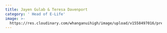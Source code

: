 ```yaml
---
title: Jayen Gulab & Teresa Davenport
category: ' Head of E-Life'
image: >-
  https://res.cloudinary.com/whanganuihigh/image/upload/v1558497016/prefects/Heads_of_E-Life_Jayen_Gulab_and_Teresa_Davenport_2.jpg
---
```


